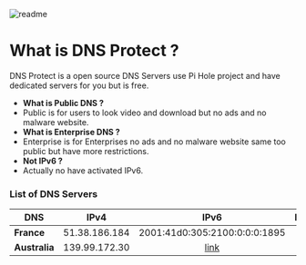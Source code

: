 ![readme](https://www.google.com/url?sa=i&rct=j&q=&esrc=s&source=images&cd=&cad=rja&uact=8&ved=2ahUKEwjmnLvr8YjfAhVHWBoKHSWaB9IQjRx6BAgBEAU&url=https%3A%2F%2Fwww.pofilo.fr%2Fpost%2F20180527_github_spof%2F&psig=AOvVaw3IvmV_ECBFoPUcNO8zZjRl&ust=1544106120958760)

# What is DNS Protect ?

DNS Protect is a open source DNS Servers use Pi Hole project and have dedicated servers for you but is free.

* **What is Public DNS ?**
* Public is for users to look video and download but no ads and no malware website.
* **What is Enterprise DNS ?**
* Enterprise is for Enterprises no ads and no malware website same too public but have more restrictions.
* **Not IPv6 ?**
* Actually no have activated IPv6.


### List of DNS Servers

DNS | IPv4 | IPv6 | Public | Enterprise
---------------- |:------:|:---------:|:--------------:|:-------------:
**France** | 51.38.186.184 | 2001:41d0:305:2100:0:0:0:1895 | Yes | No
**Australia** | 139.99.172.30 | [link](http://139.99.172.30/) | No | Yes
